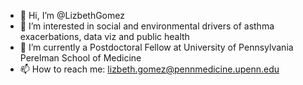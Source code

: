 - 👋 Hi, I’m @LizbethGomez
- 👀 I’m interested in social and environmental drivers of asthma exacerbations, data viz and public health
- 🌱 I’m currently a Postdoctoral Fellow at University of Pennsylvania Perelman School of Medicine 
- 📫 How to reach me: lizbeth.gomez@pennmedicine.upenn.edu

<!---
LizbethGomez/LizbethGomez is a ✨ special ✨ repository because its `README.md` (this file) appears on your GitHub profile.
You can click the Preview link to take a look at your changes.
--->
